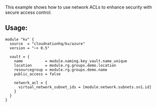 This example shows how to use network ACLs to enhance security with secure access control.

## Usage:

```hcl
module "kv" {
  source  = "cloudnationhq/kv/azure"
  version = "~> 0.5"

  vault = {
    name          = module.naming.key_vault.name_unique
    location      = module.rg.groups.demo.location
    resourcegroup = module.rg.groups.demo.name
    public_access = false

    network_acl = {
      virtual_network_subnet_ids = [module.network.subnets.sn1.id]
    }
  }
}
```
